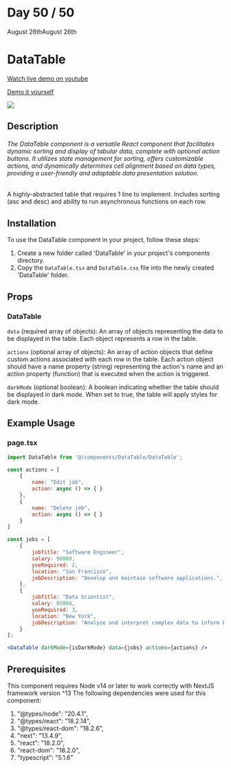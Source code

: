 # Day 50 / 50

August 26thAugust 26th

# DataTable
<a href="https://youtu.be/z-UiOh0E-fM" target="_blank">Watch live demo on youtube</a>

<a href="https:/ / 50daysofcomponents.netlify.app/DataTable" target="_blank">Demo it yourself</a>

<a href="https:/ / 50daysofcomponents.netlify.app/DataTable" target="_blank"><img src="https://cdn.discordapp.com/attachments/715319623637270638/1146530634530033784/image.png"/></a>  

## Description 

###### The DataTable component is a versatile React component that facilitates dynamic sorting and display of tabular data, complete with optional action buttons. It utilizes state management for sorting, offers customizable actions, and dynamically determines cell alignment based on data types, providing a user-friendly and adaptable data presentation solution.


A highly-abstracted table that requires 1 line to implement. Includes sorting (asc and desc) and ability to run asynchronous functions on each row.

## Installation 

To use the DataTable component in your project, follow these steps:

1. Create a new folder called 'DataTable' in your project's components directory.
2. Copy the `DataTable.tsx` and `DataTable.css` file into the newly created 'DataTable' folder.

## Props 
### DataTable

`data` (required array of objects): An array of objects representing the data to be displayed in the table. Each object represents a row in the table.

`actions` (optional array of objects): An array of action objects that define custom actions associated with each row in the table. Each action object should have a name property (string) representing the action's name and an action property (function) that is executed when the action is triggered.

`darkMode` (optional boolean): A boolean indicating whether the table should be displayed in dark mode. When set to true, the table will apply styles for dark mode.

## Example Usage
### page.tsx
```jsx
import DataTable from '@/components/DataTable/DataTable';

const actions = [
    {
        name: "Edit job",
        action: async () => { }
    },
    {
        name: "Delete job",
        action: async () => { }
    }
]

const jobs = [
    {
        jobTitle: "Software Engineer",
        salary: 90000,
        yoeRequired: 2,
        location: "San Francisco",
        jobDescription: "Develop and maintain software applications.",
    },
    {
        jobTitle: "Data Scientist",
        salary: 85000,
        yoeRequired: 3,
        location: "New York",
        jobDescription: "Analyze and interpret complex data to inform business decisions.",
    }
];

<DataTable darkMode={isDarkMode} data={jobs} actions={actions} />
```

## Prerequisites
This component requires Node v14 or later to work correctly with NextJS framework version ^13
The following dependencies were used for this component:
1. "@types/node": "20.4.1",
2. "@types/react": "18.2.14",
3. "@types/react-dom": "18.2.6",
4. "next": "13.4.9",
5. "react": "18.2.0",
6. "react-dom": "18.2.0",
7. "typescript": "5.1.6"

